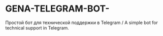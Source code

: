 # GENA-TELEGRAM-BOT-
Простой бот для технической поддержки в Telegram / A simple bot for technical support in Telegram.
